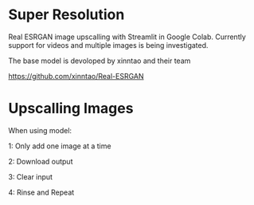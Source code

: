 # Super Resolution
Real ESRGAN image upscalling with Streamlit in Google Colab.
Currently support for videos and multiple images is being investigated.

The base model is devoloped by xinntao and their team

https://github.com/xinntao/Real-ESRGAN

# Upscalling Images
When using model:

1: Only add one image at a time

2: Download output 

3: Clear input 

4: Rinse and Repeat
